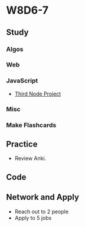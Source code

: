 # W8D6-7

## Study

### Algos

### Web

### JavaScript

* [Third Node Project](https://github.com/Pklong/blog-party-usa)

### Misc

### Make Flashcards

## Practice

* Review Anki.

## Code

## Network and Apply

* Reach out to 2 people
* Apply to 5 jobs
